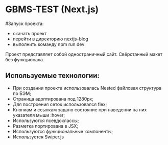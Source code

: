 # GBMS-TEST (Next.js)

#Запуск проекта:
* скачать проект
* перейти в директорию nextjs-blog
* выполнить команду npm run dev

Проект представляет собой одностраничный сайт. Свёрстанный макет без функционала.

## **Используемые технологии:**
* При создании проекта использовалась Nested файловая структура по БЭМ;
* Страница адоптирована под 1280px;
* Для построения сеток использовался flex;
* Кнопкам и ссылкам задано состояние при наведении на них указателя мыши :hover;
* Используются псевдоклассы;
* Разметка портирована в JSX;
* Используются функциональные компоненты;
* Используется Swiper.js
